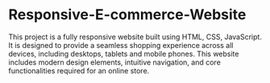 # Responsive-E-commerce-Website
This project is a fully responsive website built using HTML, CSS, JavaScript. It is designed to provide a seamless shopping experience across all devices, including desktops, tablets and mobile phones.
This website includes modern design elements, intuitive navigation, and core functionalities required for an online store.
